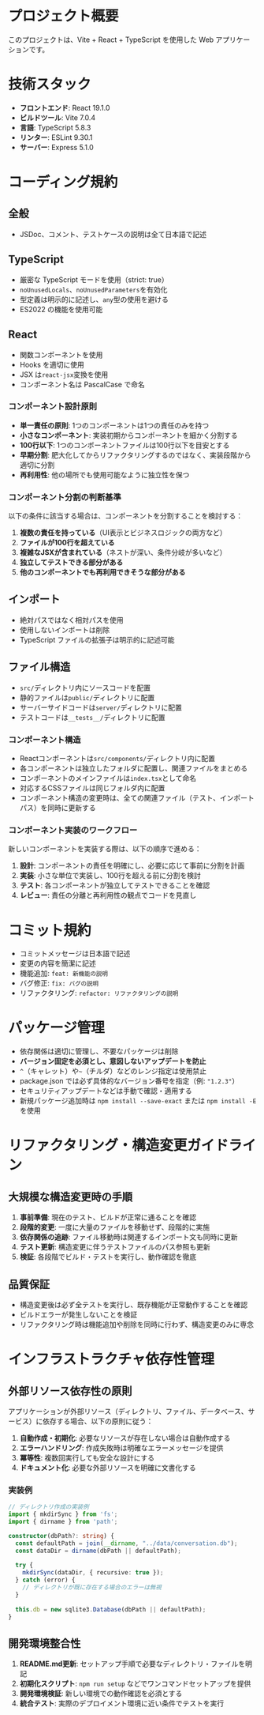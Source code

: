 # プロジェクト概要

このプロジェクトは、Vite + React + TypeScript を使用した Web アプリケーションです。

# 技術スタック

- **フロントエンド**: React 19.1.0
- **ビルドツール**: Vite 7.0.4
- **言語**: TypeScript 5.8.3
- **リンター**: ESLint 9.30.1
- **サーバー**: Express 5.1.0

# コーディング規約

## 全般

- JSDoc、コメント、テストケースの説明は全て日本語で記述

## TypeScript

- 厳密な TypeScript モードを使用（strict: true）
- `noUnusedLocals`、`noUnusedParameters`を有効化
- 型定義は明示的に記述し、`any`型の使用を避ける
- ES2022 の機能を使用可能

## React

- 関数コンポーネントを使用
- Hooks を適切に使用
- JSX は`react-jsx`変換を使用
- コンポーネント名は PascalCase で命名

### コンポーネント設計原則

- **単一責任の原則**: 1つのコンポーネントは1つの責任のみを持つ
- **小さなコンポーネント**: 実装初期からコンポーネントを細かく分割する
- **100行以下**: 1つのコンポーネントファイルは100行以下を目安とする
- **早期分割**: 肥大化してからリファクタリングするのではなく、実装段階から適切に分割
- **再利用性**: 他の場所でも使用可能なように独立性を保つ

### コンポーネント分割の判断基準

以下の条件に該当する場合は、コンポーネントを分割することを検討する：

1. **複数の責任を持っている**（UI表示とビジネスロジックの両方など）
2. **ファイルが100行を超えている**
3. **複雑なJSXが含まれている**（ネストが深い、条件分岐が多いなど）
4. **独立してテストできる部分がある**
5. **他のコンポーネントでも再利用できそうな部分がある**

## インポート

- 絶対パスではなく相対パスを使用
- 使用しないインポートは削除
- TypeScript ファイルの拡張子は明示的に記述可能

## ファイル構造

- `src/`ディレクトリ内にソースコードを配置
- 静的ファイルは`public/`ディレクトリに配置
- サーバーサイドコードは`server/`ディレクトリに配置
- テストコードは`__tests__/`ディレクトリに配置

### コンポーネント構造

- Reactコンポーネントは`src/components/`ディレクトリ内に配置
- 各コンポーネントは独立したフォルダに配置し、関連ファイルをまとめる
- コンポーネントのメインファイルは`index.tsx`として命名
- 対応するCSSファイルは同じフォルダ内に配置
- コンポーネント構造の変更時は、全ての関連ファイル（テスト、インポートパス）を同時に更新する

### コンポーネント実装のワークフロー

新しいコンポーネントを実装する際は、以下の順序で進める：

1. **設計**: コンポーネントの責任を明確にし、必要に応じて事前に分割を計画
2. **実装**: 小さな単位で実装し、100行を超える前に分割を検討
3. **テスト**: 各コンポーネントが独立してテストできることを確認
4. **レビュー**: 責任の分離と再利用性の観点でコードを見直し

# コミット規約

- コミットメッセージは日本語で記述
- 変更の内容を簡潔に記述
- 機能追加: `feat: 新機能の説明`
- バグ修正: `fix: バグの説明`
- リファクタリング: `refactor: リファクタリングの説明`

# パッケージ管理

- 依存関係は適切に管理し、不要なパッケージは削除
- **バージョン固定を必須とし、意図しないアップデートを防止**
- `^`（キャレット）や`~`（チルダ）などのレンジ指定は使用禁止
- package.json では必ず具体的なバージョン番号を指定（例: `"1.2.3"`）
- セキュリティアップデートなどは手動で確認・適用する
- 新規パッケージ追加時は `npm install --save-exact` または `npm install -E` を使用

# リファクタリング・構造変更ガイドライン

## 大規模な構造変更時の手順

1. **事前準備**: 現在のテスト、ビルドが正常に通ることを確認
2. **段階的変更**: 一度に大量のファイルを移動せず、段階的に実施
3. **依存関係の追跡**: ファイル移動時は関連するインポート文も同時に更新
4. **テスト更新**: 構造変更に伴うテストファイルのパス参照も更新
5. **検証**: 各段階でビルド・テストを実行し、動作確認を徹底

## 品質保証

- 構造変更後は必ず全テストを実行し、既存機能が正常動作することを確認
- ビルドエラーが発生しないことを検証
- リファクタリング時は機能追加や削除を同時に行わず、構造変更のみに専念

# インフラストラクチャ依存性管理

## 外部リソース依存性の原則

アプリケーションが外部リソース（ディレクトリ、ファイル、データベース、サービス）に依存する場合、以下の原則に従う：

1. **自動作成・初期化**: 必要なリソースが存在しない場合は自動作成する
2. **エラーハンドリング**: 作成失敗時は明確なエラーメッセージを提供
3. **冪等性**: 複数回実行しても安全な設計にする
4. **ドキュメント化**: 必要な外部リソースを明確に文書化する

### 実装例

```typescript
// ディレクトリ作成の実装例
import { mkdirSync } from 'fs';
import { dirname } from 'path';

constructor(dbPath?: string) {
  const defaultPath = join(__dirname, "../data/conversation.db");
  const dataDir = dirname(dbPath || defaultPath);
  
  try {
    mkdirSync(dataDir, { recursive: true });
  } catch (error) {
    // ディレクトリが既に存在する場合のエラーは無視
  }
  
  this.db = new sqlite3.Database(dbPath || defaultPath);
}
```

## 開発環境整合性

1. **README.md更新**: セットアップ手順で必要なディレクトリ・ファイルを明記
2. **初期化スクリプト**: `npm run setup` などでワンコマンドセットアップを提供
3. **開発環境検証**: 新しい環境での動作確認を必須とする
4. **統合テスト**: 実際のデプロイメント環境に近い条件でテストを実行
